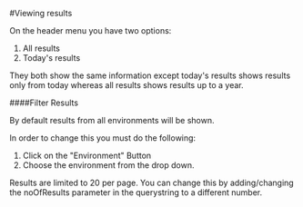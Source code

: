 #Viewing results

On the header menu you have two options:

 1. All results
 2. Today's results

They both show the same information except today's results shows results only from today whereas all results shows results up to a year.

####Filter Results

By default results from all environments will be shown. 

In order to change this you must do the following:

 1. Click on the "Environment" Button
 2. Choose the environment from the drop down.

Results are limited to 20 per page. You can change this by adding/changing the noOfResults parameter in the querystring to a different number. 
